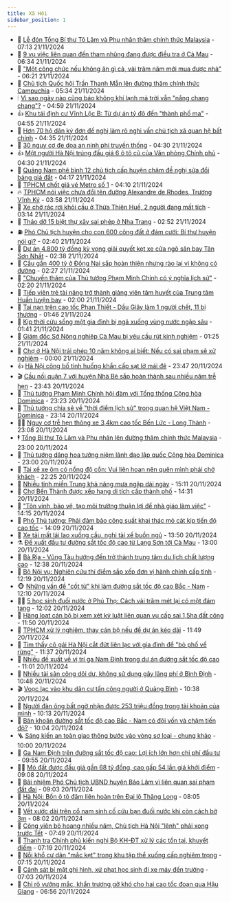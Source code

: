 ```yaml
---
title: Xã Hội
sidebar_position: 1
---
```


<!-- dantri-xa-hoi:START -->
- 🫣 [Lễ đón Tổng Bí thư Tô Lâm và Phu nhân thăm chính thức Malaysia](https://dantri.com.vn/xa-hoi/le-don-tong-bi-thu-to-lam-va-phu-nhan-tham-chinh-thuc-malaysia-20241121141346240.htm) - 07:13 21/11/2024
- 💼 [9 vụ việc liên quan đến tham nhũng đang được điều tra ở Cà Mau](https://dantri.com.vn/xa-hoi/9-vu-viec-lien-quan-den-tham-nhung-dang-duoc-dieu-tra-o-ca-mau-20241121110823131.htm) - 06:34 21/11/2024
- 🎊 [&quot;Một công chức nếu không ăn gì cả, vài trăm năm mới mua được nhà&quot;](https://dantri.com.vn/xa-hoi/mot-cong-chuc-neu-khong-an-gi-ca-vai-tram-nam-moi-mua-duoc-nha-20241121130725262.htm) - 06:21 21/11/2024
- 🙉 [Chủ tịch Quốc hội Trần Thanh Mẫn lên đường thăm chính thức Campuchia](https://dantri.com.vn/xa-hoi/chu-tich-quoc-hoi-tran-thanh-man-len-duong-tham-chinh-thuc-campuchia-20241120222058036.htm) - 05:34 21/11/2024
- 🕯 [Vì sao ngày nào cũng báo không khí lạnh mà trời vẫn &quot;nắng chang chang&quot;?](https://dantri.com.vn/xa-hoi/vi-sao-ngay-nao-cung-bao-khong-khi-lanh-ma-troi-van-nang-chang-chang-20241121114825831.htm) - 04:59 21/11/2024
- 👍 [Khu tái định cư Vĩnh Lộc B: Từ dự án tỷ đô đến &quot;thành phố ma&quot;](https://dantri.com.vn/xa-hoi/khu-tai-dinh-cu-vinh-loc-b-tu-du-an-ty-do-den-thanh-pho-ma-20241117201021463.htm) - 04:55 21/11/2024
- 🤖 [Hơn 70 hộ dân ký đơn đề nghị làm rõ nghi vấn chủ tịch xã quan hệ bất chính](https://dantri.com.vn/xa-hoi/hon-70-ho-dan-ky-don-de-nghi-lam-ro-nghi-van-chu-tich-xa-quan-he-bat-chinh-20241121104825732.htm) - 04:35 21/11/2024
- 🙉 [30 nguy cơ đe dọa an ninh phi truyền thống](https://dantri.com.vn/xa-hoi/30-nguy-co-de-doa-an-ninh-phi-truyen-thong-20241121110805977.htm) - 04:30 21/11/2024
- 👍 [Một người Hà Nội trúng đấu giá 6 ô tô cũ của Văn phòng Chính phủ](https://dantri.com.vn/xa-hoi/mot-nguoi-ha-noi-trung-dau-gia-6-o-to-cu-cua-van-phong-chinh-phu-20241121112033694.htm) - 04:30 21/11/2024
- 🗽 [Quảng Nam phê bình 12 chủ tịch cấp huyện chậm đề nghị sửa đổi bảng giá đất](https://dantri.com.vn/xa-hoi/quang-nam-phe-binh-12-chu-tich-cap-huyen-cham-de-nghi-sua-doi-bang-gia-dat-20241121100428642.htm) - 04:17 21/11/2024
- 🗽 [TPHCM chốt giá vé Metro số 1](https://dantri.com.vn/xa-hoi/tphcm-chot-gia-ve-metro-so-1-20241121110452055.htm) - 04:10 21/11/2024
- 🔥 [TPHCM nói việc chưa đổi tên đường Alexandre de Rhodes, Trương Vĩnh Ký](https://dantri.com.vn/xa-hoi/tphcm-noi-viec-chua-doi-ten-duong-alexandre-de-rhodes-truong-vinh-ky-20241121101133067.htm) - 03:58 21/11/2024
- 🦒 [Xe chở rác rơi khỏi cầu ở Thừa Thiên Huế, 2 người đang mất tích](https://dantri.com.vn/xa-hoi/xe-cho-rac-roi-khoi-cau-o-thua-thien-hue-2-nguoi-dang-mat-tich-20241121092844286.htm) - 03:14 21/11/2024
- 🧐 [Tháo dỡ 15 biệt thự xây sai phép ở Nha Trang](https://dantri.com.vn/xa-hoi/thao-do-15-biet-thu-xay-sai-phep-o-nha-trang-20241120173020079.htm) - 02:52 21/11/2024
- ⛽️ [Phó Chủ tịch huyện cho con 600 công đất ở đám cưới: Bí thư huyện nói gì?](https://dantri.com.vn/xa-hoi/pho-chu-tich-huyen-cho-con-600-cong-dat-o-dam-cuoi-bi-thu-huyen-noi-gi-20241120163939831.htm) - 02:40 21/11/2024
- 🚀 [Dự án 4.800 tỷ đồng kỳ vọng giải quyết kẹt xe cửa ngõ sân bay Tân Sơn Nhất](https://dantri.com.vn/xa-hoi/du-an-4800-ty-dong-ky-vong-giai-quyet-ket-xe-cua-ngo-san-bay-tan-son-nhat-20241116164553929.htm) - 02:38 21/11/2024
- 🦒 [Cầu gần 400 tỷ ở Đồng Nai sắp hoàn thiện nhưng rào lại vì không có đường](https://dantri.com.vn/xa-hoi/cau-gan-400-ty-o-dong-nai-sap-hoan-thien-nhung-rao-lai-vi-khong-co-duong-20241119215051311.htm) - 02:27 21/11/2024
- 🦅 [&quot;Chuyến thăm của Thủ tướng Phạm Minh Chính có ý nghĩa lịch sử&quot;](https://dantri.com.vn/xa-hoi/chuyen-tham-cua-thu-tuong-pham-minh-chinh-co-y-nghia-lich-su-20241121090647857.htm) - 02:20 21/11/2024
- 🚀 [Tiếp viên trẻ tài năng trở thành giảng viên tâm huyết của Trung tâm Huấn luyện bay](https://dantri.com.vn/xa-hoi/tiep-vien-tre-tai-nang-tro-thanh-giang-vien-tam-huyet-cua-trung-tam-huan-luyen-bay-20241121074541165.htm) - 02:00 21/11/2024
- 🦅 [Tai nạn trên cao tốc Phan Thiết - Dầu Giây làm 1 người chết, 11 bị thương](https://dantri.com.vn/xa-hoi/tai-nan-tren-cao-toc-phan-thiet-dau-giay-lam-1-nguoi-chet-11-bi-thuong-20241121083545663.htm) - 01:46 21/11/2024
- 🤠 [Kịp thời cứu sống một gia đình bị ngã xuống vùng nước ngập sâu](https://dantri.com.vn/xa-hoi/kip-thoi-cuu-song-mot-gia-dinh-bi-nga-xuong-vung-nuoc-ngap-sau-20241121080721145.htm) - 01:41 21/11/2024
- 💄 [Giám đốc Sở Nông nghiệp Cà Mau bị yêu cầu rút kinh nghiệm](https://dantri.com.vn/xa-hoi/giam-doc-so-nong-nghiep-ca-mau-bi-yeu-cau-rut-kinh-nghiem-20241120201509543.htm) - 01:25 21/11/2024
- 🥷 [Chợ ở Hà Nội trái phép 10 năm không ai biết: Nếu có sai phạm sẽ xử nghiêm](https://dantri.com.vn/xa-hoi/cho-o-ha-noi-trai-phep-10-nam-khong-ai-biet-neu-co-sai-pham-se-xu-nghiem-20241120223629211.htm) - 00:00 21/11/2024
- 👍 [Hà Nội công bố tình huống khẩn cấp sạt lở mái đê](https://dantri.com.vn/xa-hoi/ha-noi-cong-bo-tinh-huong-khan-cap-sat-lo-mai-de-20241121063037517.htm) - 23:47 20/11/2024
- 🎬 [Cầu nối quận 7 với huyện Nhà Bè sắp hoàn thành sau nhiều năm trễ hẹn](https://dantri.com.vn/xa-hoi/cau-noi-quan-7-voi-huyen-nha-be-sap-hoan-thanh-sau-nhieu-nam-tre-hen-20241118230934689.htm) - 23:43 20/11/2024
- 🦒 [Thủ tướng Phạm Minh Chính hội đàm với Tổng thống Cộng hòa Dominica](https://dantri.com.vn/xa-hoi/thu-tuong-pham-minh-chinh-hoi-dam-voi-tong-thong-cong-hoa-dominica-20241120210027567.htm) - 23:23 20/11/2024
- 🌊 [Thủ tướng chia sẻ về &quot;thời điểm lịch sử&quot; trong quan hệ Việt Nam - Dominica](https://dantri.com.vn/xa-hoi/thu-tuong-chia-se-ve-thoi-diem-lich-su-trong-quan-he-viet-nam-dominica-20241120210424936.htm) - 23:14 20/11/2024
- 🧑‍💻 [Nguy cơ trễ hẹn thông xe 3,4km cao tốc Bến Lức - Long Thành](https://dantri.com.vn/xa-hoi/nguy-co-tre-hen-thong-xe-34km-cao-toc-ben-luc-long-thanh-20241120111350295.htm) - 23:08 20/11/2024
- 🕴 [Tổng Bí thư Tô Lâm và Phu nhân lên đường thăm chính thức Malaysia](https://dantri.com.vn/xa-hoi/tong-bi-thu-to-lam-va-phu-nhan-len-duong-tham-chinh-thuc-malaysia-20241120222739651.htm) - 23:00 20/11/2024
- 🤔 [Thủ tướng dâng hoa tưởng niệm lãnh đạo lập quốc Cộng hòa Dominica](https://dantri.com.vn/xa-hoi/thu-tuong-dang-hoa-tuong-niem-lanh-dao-lap-quoc-cong-hoa-dominica-20241120233125810.htm) - 23:00 20/11/2024
- 💄 [Tài xế xe ôm có nồng độ cồn: Vui liên hoan nên quên mình phải chở khách](https://dantri.com.vn/xa-hoi/tai-xe-xe-om-co-nong-do-con-vui-lien-hoan-nen-quen-minh-phai-cho-khach-20241120223023428.htm) - 22:25 20/11/2024
- 🧠 [Nhiều tỉnh miền Trung khả năng mưa ngập dài ngày](https://dantri.com.vn/xa-hoi/nhieu-tinh-mien-trung-kha-nang-mua-ngap-dai-ngay-20241120215721160.htm) - 15:11 20/11/2024
- 🦣 [Chợ Bến Thành được xếp hạng di tích cấp thành phố](https://dantri.com.vn/xa-hoi/cho-ben-thanh-duoc-xep-hang-di-tich-cap-thanh-pho-20241120210027540.htm) - 14:31 20/11/2024
- 💫 [&quot;Tôn vinh, bảo vệ, tạo môi trường thuận lợi để nhà giáo làm việc&quot;](https://dantri.com.vn/xa-hoi/ton-vinh-bao-ve-tao-moi-truong-thuan-loi-de-nha-giao-lam-viec-20241120211514683.htm) - 14:15 20/11/2024
- 🚀 [Phó Thủ tướng: Phải đảm bảo công suất khai thác mỏ cát kịp tiến độ cao tốc](https://dantri.com.vn/xa-hoi/pho-thu-tuong-phai-dam-bao-cong-suat-khai-thac-mo-cat-kip-tien-do-cao-toc-20241120153720284.htm) - 14:09 20/11/2024
- 🤔 [Xe tải mất lái lao xuống cầu, nghi tài xế buồn ngủ](https://dantri.com.vn/xa-hoi/xe-tai-mat-lai-lao-xuong-cau-nghi-tai-xe-buon-ngu-20241120194702574.htm) - 13:50 20/11/2024
- ⚗️ [Đề xuất đầu tư đường sắt tốc độ cao từ Lạng Sơn tới Cà Mau](https://dantri.com.vn/xa-hoi/de-xuat-dau-tu-duong-sat-toc-do-cao-tu-lang-son-toi-ca-mau-20241120173404400.htm) - 13:00 20/11/2024
- 🫶 [Bà Rịa - Vũng Tàu hướng đến trở thành trung tâm du lịch chất lượng cao](https://dantri.com.vn/xa-hoi/ba-ria-vung-tau-huong-den-tro-thanh-trung-tam-du-lich-chat-luong-cao-20241120190717722.htm) - 12:38 20/11/2024
- 🌮 [Bộ Nội vụ: Nghiên cứu thí điểm sắp xếp đơn vị hành chính cấp tỉnh](https://dantri.com.vn/xa-hoi/bo-noi-vu-nghien-cuu-thi-diem-sap-xep-don-vi-hanh-chinh-cap-tinh-20241120165614639.htm) - 12:19 20/11/2024
- 🐵 [Những vấn đề &quot;cốt tử&quot; khi làm đường sắt tốc độ cao Bắc - Nam](https://dantri.com.vn/xa-hoi/nhung-van-de-cot-tu-khi-lam-duong-sat-toc-do-cao-bac-nam-20241120190246538.htm) - 12:10 20/11/2024
- 🧑‍🏫 [5 học sinh đuối nước ở Phú Thọ: Cách vài trăm mét lại có một đám tang](https://dantri.com.vn/xa-hoi/5-hoc-sinh-duoi-nuoc-o-phu-tho-cach-vai-tram-met-lai-co-mot-dam-tang-20241120183945607.htm) - 12:02 20/11/2024
- 💫 [Hàng loạt cán bộ bị xem xét kỷ luật liên quan vụ cấp sai 1,5ha đất công](https://dantri.com.vn/xa-hoi/hang-loat-can-bo-bi-xem-xet-ky-luat-lien-quan-vu-cap-sai-15ha-dat-cong-20241120182645994.htm) - 11:50 20/11/2024
- 🦩 [TPHCM xử lý nghiêm, thay cán bộ nếu để dự án kéo dài](https://dantri.com.vn/xa-hoi/tphcm-xu-ly-nghiem-thay-can-bo-neu-de-du-an-keo-dai-20241120181539008.htm) - 11:49 20/11/2024
- 🦄 [Tìm thấy cô gái Hà Nội cắt đứt liên lạc với gia đình để &quot;bỏ phố về rừng&quot;](https://dantri.com.vn/xa-hoi/tim-thay-co-gai-ha-noi-cat-dut-lien-lac-voi-gia-dinh-de-bo-pho-ve-rung-20241120172848568.htm) - 11:37 20/11/2024
- 💂 [Nhiều đề xuất về vị trí ga Nam Định trong dự án đường sắt tốc độ cao](https://dantri.com.vn/xa-hoi/nhieu-de-xuat-ve-vi-tri-ga-nam-dinh-trong-du-an-duong-sat-toc-do-cao-20241120170553336.htm) - 11:01 20/11/2024
- 💄 [Nhiều tài sản công dôi dư, không sử dụng gây lãng phí ở Bình Định](https://dantri.com.vn/xa-hoi/nhieu-tai-san-cong-doi-du-khong-su-dung-gay-lang-phi-o-binh-dinh-20241120160937556.htm) - 10:48 20/11/2024
- 🎬 [Voọc lạc vào khu dân cư tấn công người ở Quảng Bình](https://dantri.com.vn/xa-hoi/vooc-lac-vao-khu-dan-cu-tan-cong-nguoi-o-quang-binh-20241120170117992.htm) - 10:38 20/11/2024
- 👀 [Người đàn ông bất ngờ nhận được 253 triệu đồng trong tài khoản của mình](https://dantri.com.vn/xa-hoi/nguoi-dan-ong-bat-ngo-nhan-duoc-253-trieu-dong-trong-tai-khoan-cua-minh-20241120165511832.htm) - 10:13 20/11/2024
- 💃 [Băn khoăn đường sắt tốc độ cao Bắc - Nam có đội vốn và chậm tiến độ?](https://dantri.com.vn/xa-hoi/ban-khoan-duong-sat-toc-do-cao-bac-nam-co-doi-von-va-cham-tien-do-20241120163051866.htm) - 10:04 20/11/2024
- 🪜 [Sáng kiến an toàn giao thông bước vào vòng sơ loại - chung khảo](https://dantri.com.vn/xa-hoi/sang-kien-an-toan-giao-thong-buoc-vao-vong-so-loai-chung-khao-20241120161253667.htm) - 10:00 20/11/2024
- 📝 [Ga Nam Định trên đường sắt tốc độ cao: Lợi ích lớn hơn chi phí đầu tư](https://dantri.com.vn/xa-hoi/ga-nam-dinh-tren-duong-sat-toc-do-cao-loi-ich-lon-hon-chi-phi-dau-tu-20241120162328627.htm) - 09:55 20/11/2024
- 🧑‍💻 [Mỏ đất được đấu giá gần 68 tỷ đồng, cao gấp 54 lần giá khởi điểm](https://dantri.com.vn/xa-hoi/mo-dat-duoc-dau-gia-gan-68-ty-dong-cao-gap-54-lan-gia-khoi-diem-20240912160538397.htm) - 09:08 20/11/2024
- 👺 [Bãi nhiệm Phó Chủ tịch UBND huyện Bảo Lâm vì liên quan sai phạm đất đai](https://dantri.com.vn/xa-hoi/bai-nhiem-pho-chu-tich-ubnd-huyen-bao-lam-vi-lien-quan-sai-pham-dat-dai-20241120143901434.htm) - 09:03 20/11/2024
- 🌮 [Hà Nội: Bốn ô tô đâm liên hoàn trên Đại lộ Thăng Long](https://dantri.com.vn/xa-hoi/ha-noi-bon-o-to-dam-lien-hoan-tren-dai-lo-thang-long-20241120145651402.htm) - 08:05 20/11/2024
- 🤭 [Vết xước dài trên cổ nam sinh cố cứu bạn đuối nước khi còn cách bờ 3m](https://dantri.com.vn/xa-hoi/vet-xuoc-dai-tren-co-nam-sinh-co-cuu-ban-duoi-nuoc-khi-con-cach-bo-3m-20241120144227133.htm) - 08:02 20/11/2024
- 💪 [Công viên bỏ hoang nhiều năm, Chủ tịch Hà Nội &quot;lệnh&quot; phải xong trước Tết](https://dantri.com.vn/xa-hoi/cong-vien-bo-hoang-nhieu-nam-chu-tich-ha-noi-lenh-phai-xong-truoc-tet-20241120141719249.htm) - 07:49 20/11/2024
- 🧰 [Thanh tra Chính phủ kiến nghị Bộ KH-ĐT xử lý các tồn tại, khuyết điểm](https://dantri.com.vn/xa-hoi/thanh-tra-chinh-phu-kien-nghi-bo-kh-dt-xu-ly-cac-ton-tai-khuyet-diem-20241120135256851.htm) - 07:19 20/11/2024
- 🤡 [Nỗi khổ cư dân &quot;mắc kẹt&quot; trong khu tập thể xuống cấp nghiêm trọng](https://dantri.com.vn/xa-hoi/noi-kho-cu-dan-mac-ket-trong-khu-tap-the-xuong-cap-nghiem-trong-20241120113327013.htm) - 07:15 20/11/2024
- 🦆 [Cảnh sát bí mật ghi hình, xử phạt học sinh đi xe máy đến trường](https://dantri.com.vn/xa-hoi/canh-sat-bi-mat-ghi-hinh-xu-phat-hoc-sinh-di-xe-may-den-truong-20241120113819570.htm) - 07:03 20/11/2024
- 🦍 [Chỉ rõ vướng mắc, khẩn trương gỡ khó cho hai cao tốc đoạn qua Hậu Giang](https://dantri.com.vn/xa-hoi/chi-ro-vuong-mac-khan-truong-go-kho-cho-hai-cao-toc-doan-qua-hau-giang-20241120120335596.htm) - 06:56 20/11/2024<!-- dantri-xa-hoi:END -->

